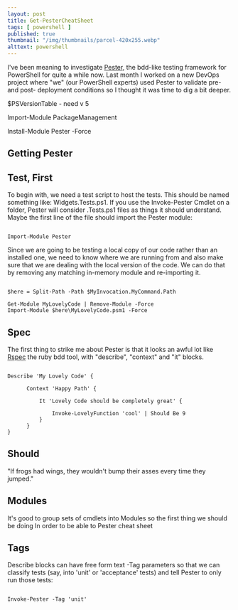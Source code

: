 ```yaml
---
layout: post
title: Get-PesterCheatSheet
tags: [ powershell ]
published: true
thumbnail: "/img/thumbnails/parcel-420x255.webp"
alttext: powershell
---
```


I've been meaning to investigate <a href="https://github.com/pester/Pester/">Pester</a>, the
bdd-like testing framework for PowerShell for quite a while now. Last month I worked on a
new DevOps project where "we" (our PowerShell experts) used Pester to validate pre- and
post- deployment conditions so I thought it was time to dig a bit deeper.

$PSVersionTable - need  v 5

Import-Module PackageManagement

Install-Module Pester -Force 

## Getting Pester


## Test, First

To begin with, we need a test script to host the tests. This should be named something like:
Widgets.Tests.ps1. If you use the Invoke-Pester Cmdlet on a folder, Pester will consider
.Tests.ps1 files as things it should understand. Maybe the first line of the file
should import the Pester module:

~~~

Import-Module Pester

~~~

Since we are going to be testing a local copy of our code rather than an installed one,
we need to know where we are running from and also make sure that we are dealing with the
local version of the code. We can do that by removing any matching in-memory module and
re-importing it.

~~~

$here = Split-Path -Path $MyInvocation.MyCommand.Path

Get-Module MyLovelyCode | Remove-Module -Force
Import-Module $here\MyLovelyCode.psm1 -Force

~~~

## Spec

The first thing to strike me about Pester is that it looks an awful lot like <a href="http://rspec.info/">Rspec</a> the
ruby bdd tool, with "describe", "context" and "it" blocks.


~~~

Describe 'My Lovely Code' {

      Context 'Happy Path' {

          It 'Lovely Code should be completely great' {

              Invoke-LovelyFunction 'cool' | Should Be 9
          }
      }
}

~~~

## Should

"If frogs had wings, they wouldn't bump their asses every time they jumped."


## Modules

It's good to group sets of cmdlets into Modules so the first thing we should be doing
In order to be able to
Pester cheat sheet


## Tags

Describe blocks can have free form text -Tag parameters so that we can classify tests (say, into
  'unit' or 'acceptance' tests) and tell Pester to only run those tests:

~~~

Invoke-Pester -Tag 'unit'

~~~

